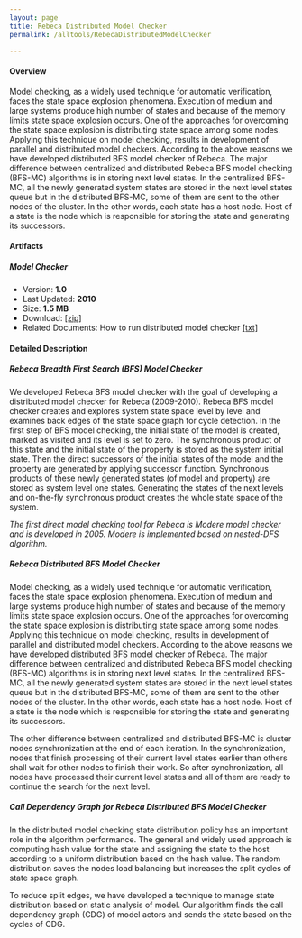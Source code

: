```yaml
---
layout: page
title: Rebeca Distributed Model Checker
permalink: /alltools/RebecaDistributedModelChecker

---
```


#### Overview
Model checking, as a widely used technique for automatic verification, faces the state space explosion phenomena. Execution of medium and large systems produce high number of states and because of the memory limits state space explosion occurs. One of the approaches for overcoming the state space explosion is distributing state space among some nodes. Applying this technique on model checking, results in development of parallel and distributed model checkers.
According to the above reasons we have developed distributed BFS model checker of Rebeca. The major difference between centralized and distributed Rebeca BFS model checking (BFS-MC) algorithms is in storing next level states. In the centralized BFS-MC, all the newly generated system states are stored in the next level states queue but in the distributed BFS-MC, some of them are sent to the other nodes of the cluster. In the other words, each state has a host node. Host of a state is the node which is responsible for storing the state and generating its successors.

#### Artifacts
##### Model Checker
* Version: **1.0**
* Last Updated: **2010**
* Size: **1.5 MB**
* Download: [ [zip] ](http://ece.ut.ac.ir/fml/distributed/samples.zip)
* Related Documents: How to run distributed model checker [ [txt] ](/assets/tools/RebecaDistributedModelChecker/DistributedModelCheckingReadMe.txt)


#### Detailed Description
##### Rebeca Breadth First Search (BFS) Model Checker
We developed Rebeca BFS model checker with the goal of developing a distributed model checker for Rebeca (2009-2010).
Rebeca BFS model checker creates and explores system state space level by level and examines back edges of the state space graph for cycle detection. In the first step of BFS model checking, the initial state of the model is created, marked as visited and its level is set to zero. The synchronous product of this state and the initial state of the property is stored as the system initial state. Then the direct successors of the initial states of the model and the property are generated by applying successor function. Synchronous products of these newly generated states (of model and property) are stored as system level one states. Generating the states of the next levels and on-the-fly synchronous product creates the whole state space of the system.

_The first direct model checking tool for Rebeca is Modere model checker and is developed in 2005. Modere is implemented based on nested-DFS algorithm._

##### Rebeca Distributed BFS Model Checker
Model checking, as a widely used technique for automatic verification, faces the state space explosion phenomena. Execution of medium and large systems produce high number of states and because of the memory limits state space explosion occurs. One of the approaches for overcoming the state space explosion is distributing state space among some nodes. Applying this technique on model checking, results in development of parallel and distributed model checkers.
According to the above reasons we have developed distributed BFS model checker of Rebeca. The major difference between centralized and distributed Rebeca BFS model checking (BFS-MC) algorithms is in storing next level states. In the centralized BFS-MC, all the newly generated system states are stored in the next level states queue but in the distributed BFS-MC, some of them are sent to the other nodes of the cluster. In the other words, each state has a host node. Host of a state is the node which is responsible for storing the state and generating its successors.

The other difference between centralized and distributed BFS-MC is cluster nodes synchronization at the end of each iteration. In the synchronization, nodes that finish processing of their current level states earlier than others shall wait for other nodes to finish their work. So after synchronization, all nodes have processed their current level states and all of them are ready to continue the search for the next level.

##### Call Dependency Graph for Rebeca Distributed BFS Model Checker
In the distributed model checking state distribution policy has an important role in the algorithm performance. The general and widely used approach is computing hash value for the state and assigning the state to the host according to a uniform distribution based on the hash value. The random distribution saves the nodes load balancing but increases the split cycles of state space graph.

To reduce split edges, we have developed a technique to manage state distribution based on static analysis of model. Our algorithm finds the call dependency graph (CDG) of model actors and sends the state based on the cycles of CDG.
